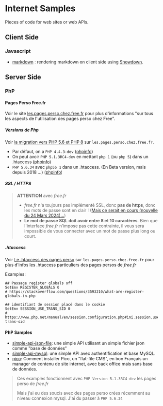 # Internet Samples

Pieces of code for web sites or web APIs.

## Client Side

### Javascript

- [markdown](client-side/javascript/markdown/README.md) : rendering markdown on client side using [Showdown](https://github.com/showdownjs/showdown).

## Server Side

### PhP

#### Pages Perso Free.fr

Voir le site [les.pages.perso.chez.free.fr](http://les.pages.perso.chez.free.fr/) pour plus d'informations "sur tous les aspects de l'utilisation des pages perso chez Free".

##### Versions de Php

Voir [la migration vers PHP 5.6 et PHP 8](http://les.pages.perso.chez.free.fr/migrations/php5v6.io) sur `les.pages.perso.chez.free.fr`.

- Par défaut, on a `PHP 4.4.3-dev` ([phpinfo](http://phramusca.free.fr/samples/internet/server-side/php/phpinfo/4.4.3-dev/phpinfo.php))
- On peut avoir `PHP 5.1.3RC4-dev` en mettant `php 1` (ou `php 5`) dans un .htaccess ([phpinfo](http://phramusca.free.fr/samples/internet/server-side/php/phpinfo/5.1.3RC4-dev/phpinfo.php))
- `PHP 5.6.34` avec `php56 1` dans un .htaccess. (En Beta version, mais depuis 2018 ...) ([phpinfo](http://phramusca.free.fr/samples/internet/server-side/php/phpinfo/5.6.34/phpinfo.php))

##### SSL / HTTPS

> **ATTENTION** avec *free.fr*
>
> - *free.fr* n'a toujours pas implémenté SSL, donc **pas de https**, donc les mots de passe sont en clair ! ([Mais ce serait en cours (nouvelle du 24 Mars 2024)...](https://www.busyspider.fr/Actu/news_24743_Free-les-pages-perso-sont-en-cours-de-migration-en-version-securisee-https-comme-annonce-lors-de-la-journee-des-communautes-free.php))
> - **Le mot de passe SQL doit avoir entre 8 et 10 caractères**. Bien que l'interface *free.fr* n'impose pas cette contrainte, il vous sera impossible de vous connecter avec un mot de passe plus long ou court.

##### .htaccess

Voir [Le .htaccess des pages perso](http://les.pages.perso.chez.free.fr/le-htaccess-des-pages-perso.io) sur `les.pages.perso.chez.free.fr` pour plus d'infos les .htaccess particuliers des pages persos de *free.fr*

Examples:

```shell
## Passage register globals off
SetEnv REGISTER_GLOBALS 0
# https://stackoverflow.com/questions/3593210/what-are-register-globals-in-php

## identifiant de session placé dans le cookie
SetEnv SESSION_USE_TRANS_SID 0
# https://www.php.net/manual/en/session.configuration.php#ini.session.use-trans-sid

```

#### PhP Samples

- [simple-api-json-file](server-side/php/simple-api-json-file/README.md): une simple API utilisant un simple fichier json comme "base de données"
- [simple-api-mysql](server-side/php/simple-api-mysql/README.md): une simple API avec authentification et base MySQL.
- [pico](server-side/php/pico/README.md): Comment installer Pico, un "flat-file CMS", en bon Français un manager de contenu de site internet, avec back office mais sans base de données.

> Ces examples fonctionnent avec `PHP Version 5.1.3RC4-dev` les pages perso de *free.fr*
>
> Mais j'ai eu des soucis avec des pages perso crées récemment au niveau connexion mysql. J'ai du passer à `PHP 5.6.34`
